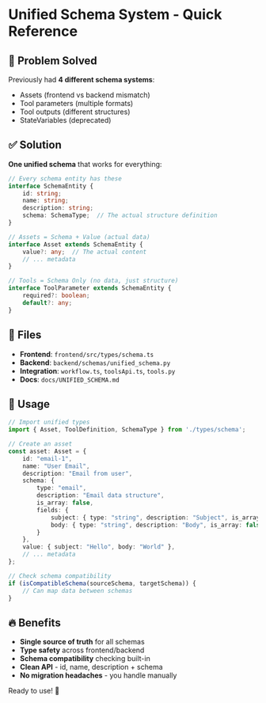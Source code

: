 # Unified Schema System - Quick Reference

## 🎯 Problem Solved
Previously had **4 different schema systems**:
- Assets (frontend vs backend mismatch)
- Tool parameters (multiple formats)
- Tool outputs (different structures) 
- StateVariables (deprecated)

## ✅ Solution
**One unified schema** that works for everything:

```typescript
// Every schema entity has these
interface SchemaEntity {
    id: string;
    name: string; 
    description: string;
    schema: SchemaType;  // The actual structure definition
}

// Assets = Schema + Value (actual data)
interface Asset extends SchemaEntity {
    value?: any;  // The actual content
    // ... metadata
}

// Tools = Schema Only (no data, just structure)
interface ToolParameter extends SchemaEntity {
    required?: boolean;
    default?: any;
}
```

## 📁 Files
- **Frontend**: `frontend/src/types/schema.ts`
- **Backend**: `backend/schemas/unified_schema.py` 
- **Integration**: `workflow.ts`, `toolsApi.ts`, `tools.py`
- **Docs**: `docs/UNIFIED_SCHEMA.md`

## 🚀 Usage

```typescript
// Import unified types
import { Asset, ToolDefinition, SchemaType } from './types/schema';

// Create an asset
const asset: Asset = {
    id: "email-1",
    name: "User Email",
    description: "Email from user",
    schema: {
        type: "email",
        description: "Email data structure", 
        is_array: false,
        fields: {
            subject: { type: "string", description: "Subject", is_array: false },
            body: { type: "string", description: "Body", is_array: false }
        }
    },
    value: { subject: "Hello", body: "World" },
    // ... metadata
};

// Check schema compatibility
if (isCompatibleSchema(sourceSchema, targetSchema)) {
    // Can map data between schemas
}
```

## 🔥 Benefits
- **Single source of truth** for all schemas
- **Type safety** across frontend/backend
- **Schema compatibility** checking built-in
- **Clean API** - id, name, description + schema
- **No migration headaches** - you handle manually

Ready to use! 🎉 